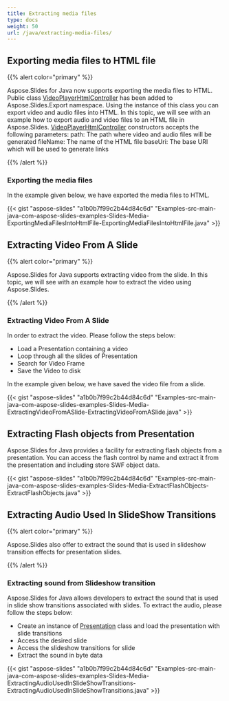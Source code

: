 ```yaml
---
title: Extracting media files
type: docs
weight: 50
url: /java/extracting-media-files/
---
```


## **Exporting media files to HTML file**
{{% alert color="primary" %}} 

Aspose.Slides for Java now supports exporting the media files to HTML. Public class [VideoPlayerHtmlController](http://www.aspose.com/api/java/slides/com.aspose.slides/classes/VideoPlayerHtmlController) has been added to Aspose.Slides.Export namespace. Using the instance of this class you can export video and audio files into HTML. In this topic, we will see with an example how to export audio and video files to an HTML file in Aspose.Slides. [VideoPlayerHtmlController](http://www.aspose.com/api/java/slides/com.aspose.slides/classes/VideoPlayerHtmlController) constructors accepts the following parameters:
path: The path where video and audio files will be generated
fileName: The name of the HTML file
baseUri: The base URI which will be used to generate links

{{% /alert %}} 
### **Exporting the media files**
In the example given below, we have exported the media files to HTML.

{{< gist "aspose-slides" "a1b0b7f99c2b44d84c6d" "Examples-src-main-java-com-aspose-slides-examples-Slides-Media-ExportingMediaFilesIntoHtmlFile-ExportingMediaFilesIntoHtmlFile.java" >}}
## **Extracting Video From A Slide**
{{% alert color="primary" %}} 

Aspose.Slides for Java supports extracting video from the slide. In this topic, we will see with an example how to extract the video using Aspose.Slides.

{{% /alert %}} 
### **Extracting Video From A Slide**
In order to extract the video. Please follow the steps below:

- Load a Presentation containing a video
- Loop through all the slides of Presentation
- Search for Video Frame
- Save the Video to disk

In the example given below, we have saved the video file from a slide.

{{< gist "aspose-slides" "a1b0b7f99c2b44d84c6d" "Examples-src-main-java-com-aspose-slides-examples-Slides-Media-ExtractingVideoFromASlide-ExtractingVideoFromASlide.java" >}}
## **Extracting Flash objects from Presentation**
Aspose.Slides for Java provides a facility for extracting flash objects from a presentation. You can access the flash control by name and extract it from the presentation and including store SWF object data.

{{< gist "aspose-slides" "a1b0b7f99c2b44d84c6d" "Examples-src-main-java-com-aspose-slides-examples-Slides-Media-ExtractFlashObjects-ExtractFlashObjects.java" >}}
## **Extracting Audio Used In SlideShow Transitions**
{{% alert color="primary" %}} 

Aspose.Slides also offer to extract the sound that is used in slideshow transition effects for presentation slides.

{{% /alert %}} 
### **Extracting sound from Slideshow transition**
Aspose.Slides for Java allows developers to extract the sound that is used in slide show transitions associated with slides. To extract the audio, please follow the steps below:

- Create an instance of [Presentation](http://www.aspose.com/api/java/slides/com.aspose.slides/classes/Presentation) class and load the presentation with slide transitions
- Access the desired slide
- Access the slideshow transitions for slide
- Extract the sound in byte data

{{< gist "aspose-slides" "a1b0b7f99c2b44d84c6d" "Examples-src-main-java-com-aspose-slides-examples-Slides-Media-ExtractingAudioUsedInSlideShowTransitions-ExtractingAudioUsedInSlideShowTransitions.java" >}}

